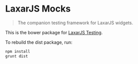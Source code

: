 # LaxarJS Mocks

> The companion testing framework for LaxarJS widgets.

This is the bower package for [LaxarJS Testing](https://github.com/LaxarJS/laxar-mocks).

To rebuild the dist package, run:

```sh
npm install
grunt dist
```
